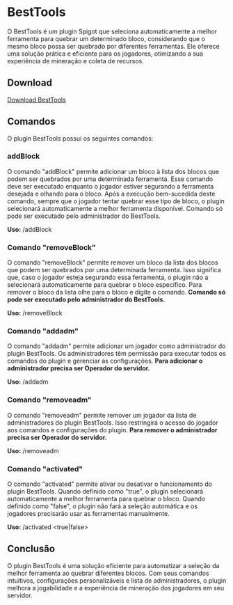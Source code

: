 # BestTools

O BestTools é um plugin Spigot que seleciona automaticamente a melhor ferramenta para quebrar um determinado bloco, considerando que o mesmo bloco possa ser quebrado por diferentes ferramentas. Ele oferece uma solução prática e eficiente para os jogadores, otimizando a sua experiência de mineração e coleta de recursos.

## Download
[Download BestTools](blob:https://github.com/baed8d3b-9beb-4db5-88a7-9c5fe4cb338c)

## Comandos

O plugin BestTools possui os seguintes comandos:

### addBlock

O comando "addBlock" permite adicionar um bloco à lista dos blocos que podem ser quebrados por uma determinada ferramenta. Esse comando deve ser executado enquanto o jogador estiver segurando a ferramenta desejada e olhando para o bloco. Após a execução bem-sucedida deste comando, sempre que o jogador tentar quebrar esse tipo de bloco, o plugin selecionará automaticamente a melhor ferramenta disponível.
Comando só pode ser executado pelo administrador do BestTools.

**Uso:** /addBlock

### Comando "removeBlock"

O comando "removeBlock" permite remover um bloco da lista dos blocos que podem ser quebrados por uma determinada ferramenta. Isso significa que, caso o jogador esteja segurando essa ferramenta, o plugin não a selecionará automaticamente para quebrar o bloco específico.
Para remover o bloco da lista olhe para o bloco e digite o comando.
**Comando só pode ser executado pelo administrador do BestTools.**

**Uso:** /removeBlock

### Comando "addadm"

O comando "addadm" permite adicionar um jogador como administrador do plugin BestTools. Os administradores têm permissão para executar todos os comandos do plugin e gerenciar as configurações.
**Para adicionar o administrador precisa ser Operador do servidor.**

**Uso:** /addadm <nome do jogador>

### Comando "removeadm"

O comando "removeadm" permite remover um jogador da lista de administradores do plugin BestTools. Isso restringirá o acesso do jogador aos comandos e configurações do plugin.
**Para remover o administrador precisa ser Operador do servidor.**

**Uso:** /removeadm <nome do jogador>

### Comando "activated"

O comando "activated" permite ativar ou desativar o funcionamento do plugin BestTools. Quando definido como "true", o plugin selecionará automaticamente a melhor ferramenta para quebrar o bloco. Quando definido como "false", o plugin não fará a seleção automática e os jogadores precisarão usar as ferramentas manualmente.

**Uso:** /activated <true|false>


## Conclusão

O plugin BestTools é uma solução eficiente para automatizar a seleção da melhor ferramenta ao quebrar diferentes blocos. Com seus comandos intuitivos, configurações personalizáveis e lista de administradores, o plugin melhora a jogabilidade e a experiência de mineração dos jogadores em seu servidor.